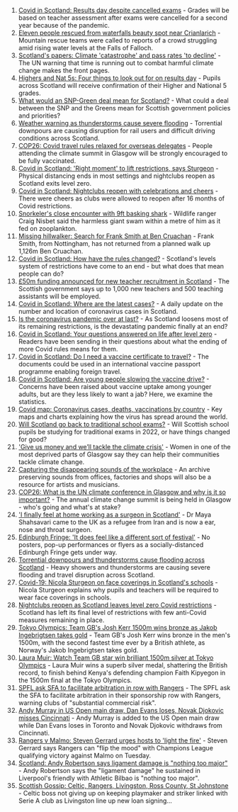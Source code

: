 1. [Covid in Scotland: Results day despite cancelled exams](https://www.bbc.co.uk/news/uk-scotland-58150287) - Grades will be based on teacher assessment after exams were cancelled for a second year because of the pandemic.
2. [Eleven people rescued from waterfalls beauty spot near Crianlarich](https://www.bbc.co.uk/news/uk-scotland-glasgow-west-58153312) - Mountain rescue teams were called to reports of a crowd struggling amid rising water levels at the Falls of Falloch.
3. [Scotland's papers: Climate 'catastrophe' and pass rates 'to decline'](https://www.bbc.co.uk/news/uk-scotland-58153958) - The UN warning that time is running out to combat harmful climate change makes the front pages.
4. [Highers and Nat 5s: Four things to look out for on results day](https://www.bbc.co.uk/news/uk-scotland-58151835) - Pupils across Scotland will receive confirmation of their Higher and National 5 grades.
5. [What would an SNP-Green deal mean for Scotland?](https://www.bbc.co.uk/news/uk-scotland-scotland-politics-58143753) - What could a deal between the SNP and the Greens mean for Scottish government policies and priorities?
6. [Weather warning as thunderstorms cause severe flooding](https://www.bbc.co.uk/news/uk-scotland-58144882) - Torrential downpours are causing disruption for rail users and difficult driving conditions across Scotland.
7. [COP26: Covid travel rules relaxed for overseas delegates](https://www.bbc.co.uk/news/uk-scotland-58153616) - People attending the climate summit in Glasgow will be strongly encouraged to be fully vaccinated.
8. [Covid in Scotland: 'Right moment' to lift restrictions, says Sturgeon](https://www.bbc.co.uk/news/uk-scotland-58136277) - Physical distancing ends in most settings and nightclubs reopen as Scotland exits level zero.
9. [Covid in Scotland: Nightclubs reopen with celebrations and cheers](https://www.bbc.co.uk/news/uk-scotland-58142756) - There were cheers as clubs were allowed to reopen after 16 months of Covid restrictions.
10. [Snorkeler's close encounter with 9ft basking shark](https://www.bbc.co.uk/news/uk-scotland-highlands-islands-58145408) - Wildlife ranger Craig Nisbet said the harmless giant swam within a metre of him as it fed on zooplankton.
11. [Missing hillwalker: Search for Frank Smith at Ben Cruachan](https://www.bbc.co.uk/news/uk-scotland-glasgow-west-58145410) - Frank Smith, from Nottingham, has not returned from a planned walk up 1,126m Ben Cruachan.
12. [Covid in Scotland: How have the rules changed?](https://www.bbc.co.uk/news/uk-scotland-53166816) - Scotland's levels system of restrictions have come to an end - but what does that mean people can do?
13. [£50m funding announced for new teacher recruitment in Scotland](https://www.bbc.co.uk/news/uk-scotland-58145089) - The Scottish government says up to 1,000 new teachers and 500 teaching assistants will be employed.
14. [Covid in Scotland: Where are the latest cases?](https://www.bbc.co.uk/news/uk-scotland-53511877) - A daily update on the number and location of coronavirus cases in Scotland.
15. [Is the coronavirus pandemic over at last?](https://www.bbc.co.uk/news/uk-scotland-58112939) - As Scotland loosens most of its remaining restrictions, is the devastating pandemic finally at an end?
16. [Covid in Scotland: Your questions answered on life after level zero](https://www.bbc.co.uk/news/uk-scotland-58071989) - Readers have been sending in their questions about what the ending of more Covid rules means for them.
17. [Covid in Scotland: Do I need a vaccine certificate to travel?](https://www.bbc.co.uk/news/uk-scotland-57519070) - The documents could be used in an international vaccine passport programme enabling foreign travel.
18. [Covid in Scotland: Are young people slowing the vaccine drive?](https://www.bbc.co.uk/news/uk-scotland-57915106) - Concerns have been raised about vaccine uptake among younger adults, but are they less likely to want a jab? Here, we examine the statistics.
19. [Covid map: Coronavirus cases, deaths, vaccinations by country](https://www.bbc.co.uk/news/world-51235105) - Key maps and charts explaining how the virus has spread around the world.
20. [Will Scotland go back to traditional school exams?](https://www.bbc.co.uk/news/uk-scotland-58139111) - Will Scottish school pupils be studying for traditional exams in 2022, or have things changed for good?
21. ['Give us money and we’ll tackle the climate crisis'](https://www.bbc.co.uk/news/uk-scotland-58102100) - Women in one of the most deprived parts of Glasgow say they can help their communities tackle climate change.
22. [Capturing the disappearing sounds of the workplace](https://www.bbc.co.uk/news/uk-scotland-tayside-central-58056235) - An archive preserving sounds from offices, factories and shops will also be a resource for artists and musicians.
23. [COP26: What is the UN climate conference in Glasgow and why is it so important?](https://www.bbc.co.uk/news/science-environment-56901261) - The annual climate change summit is being held in Glasgow - who's going and what's at stake?
24. ['I finally feel at home working as a surgeon in Scotland'](https://www.bbc.co.uk/news/uk-scotland-tayside-central-57500670) - Dr Maya Shahsavari came to the UK as a refugee from Iran and is now a ear, nose and throat surgeon.
25. [Edinburgh Fringe: 'It does feel like a different sort of festival'](https://www.bbc.co.uk/news/uk-scotland-edinburgh-east-fife-58114299) - No posters, pop-up performances or flyers as a socially-distanced Edinburgh Fringe gets under way.
26. [Torrential downpours and thunderstorms cause flooding across Scotland](https://www.bbc.co.uk/news/uk-scotland-58153224) - Heavy showers and thunderstorms are causing severe flooding and travel disruption across Scotland.
27. [Covid-19: Nicola Sturgeon on face coverings in Scotland's schools](https://www.bbc.co.uk/news/uk-scotland-58143865) - Nicola Sturgeon explains why pupils and teachers will be required to wear face coverings in schools.
28. [Nightclubs reopen as Scotland leaves level zero Covid restrictions](https://www.bbc.co.uk/news/uk-scotland-58143763) - Scotland has left its final level of restrictions with few anti-Covid measures remaining in place.
29. [Tokyo Olympics: Team GB's Josh Kerr 1500m wins bronze as Jakob Ingebrigtsen takes gold](https://www.bbc.co.uk/sport/av/olympics/58128309) - Team GB's Josh Kerr wins bronze in the men's 1500m, with the second fastest time ever by a British athlete, as Norway's Jakob Ingebrigtsen takes gold.
30. [Laura Muir: Watch Team GB star win brilliant 1500m silver at Tokyo Olympics](https://www.bbc.co.uk/sport/av/olympics/58119293) - Laura Muir wins a superb silver medal, shattering the British record, to finish behind Kenya's defending champion Faith Kipyegon in the 1500m final at the Tokyo Olympics.
31. [SPFL ask SFA to facilitate arbitration in row with Rangers](https://www.bbc.co.uk/sport/football/58150927) - The SPFL ask the SFA to facilitate arbitration in their sponsorship row with Rangers, warning clubs of "substantial commercial risk".
32. [Andy Murray in US Open main draw, Dan Evans loses, Novak Djokovic misses Cincinnati](https://www.bbc.co.uk/sport/tennis/58152883) - Andy Murray is added to the US Open main draw while Dan Evans loses in Toronto and Novak Djokovic withdraws from Cincinnati.
33. [Rangers v Malmo: Steven Gerrard urges hosts to 'light the fire'](https://www.bbc.co.uk/sport/football/58137804) - Steven Gerrard says Rangers can "flip the mood" with Champions League qualifying victory against Malmo on Tuesday.
34. [Scotland: Andy Robertson says ligament damage is "nothing too major"](https://www.bbc.co.uk/sport/football/58141099) - Andy Robertson says the "ligament damage" he sustained in Liverpool's friendly with Athletic Bilbao is "nothing too major".
35. [Scottish Gossip: Celtic, Rangers, Livingston, Ross County, St Johnstone](https://www.bbc.co.uk/sport/football/58143204) - Celtic boss not giving up on keeping playmaker and striker linked with Serie A club as Livingston line up new loan signing...
